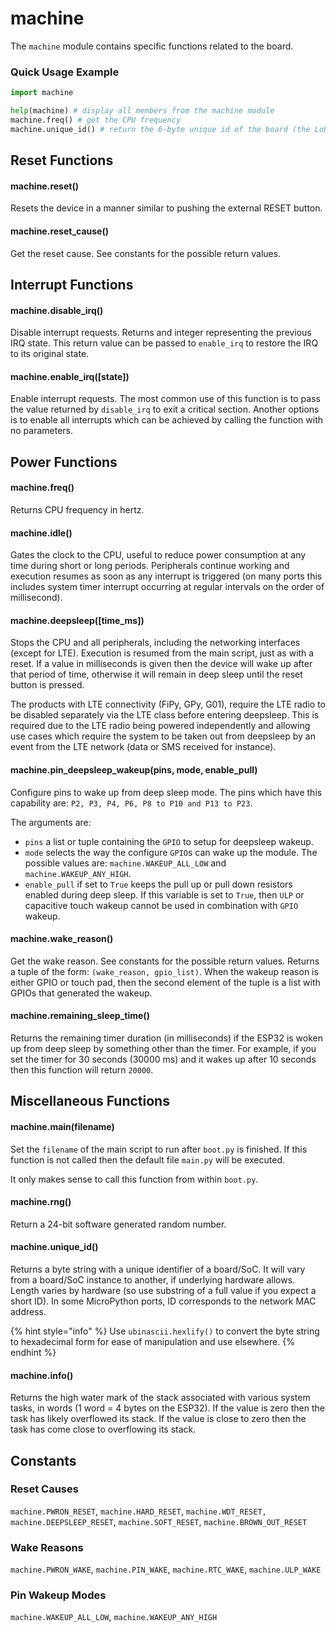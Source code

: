 # machine

The `machine` module contains specific functions related to the board.

### Quick Usage Example

```python
import machine

help(machine) # display all members from the machine module
machine.freq() # get the CPU frequency
machine.unique_id() # return the 6-byte unique id of the board (the LoPy's WiFi MAC address)
```

## Reset Functions

#### machine.reset\()

Resets the device in a manner similar to pushing the external RESET button.

#### machine.reset\_cause\()

Get the reset cause. See constants for the possible return values.

## Interrupt Functions

#### machine.disable\_irq\()

Disable interrupt requests. Returns and integer representing the previous IRQ state. This return value can be passed to `enable_irq` to restore the IRQ to its original state.

#### machine.enable\_irq\(\[state\])

Enable interrupt requests. The most common use of this function is to pass the value returned by `disable_irq` to exit a critical section. Another options is to enable all interrupts which can be achieved by calling the function with no parameters.

## Power Functions

#### machine.freq\()

Returns CPU frequency in hertz.

#### machine.idle\()

Gates the clock to the CPU, useful to reduce power consumption at any time during short or long periods. Peripherals continue working and execution resumes as soon as any interrupt is triggered \(on many ports this includes system timer interrupt occurring at regular intervals on the order of millisecond).

#### machine.deepsleep\(\[time\_ms\])

Stops the CPU and all peripherals, including the networking interfaces \(except for LTE). Execution is resumed from the main script, just as with a reset. If a value in milliseconds is given then the device will wake up after that period of time, otherwise it will remain in deep sleep until the reset button is pressed.

The products with LTE connectivity \(FiPy, GPy, G01), require the LTE radio to be disabled separately via the LTE class before entering deepsleep. This is required due to the LTE radio being powered independently and allowing use cases which require the system to be taken out from deepsleep by an event from the LTE network \(data or SMS received for instance).

#### machine.pin\_deepsleep\_wakeup\(pins, mode, enable\_pull)

Configure pins to wake up from deep sleep mode. The pins which have this capability are: `P2, P3, P4, P6, P8 to P10 and P13 to P23`.

The arguments are:

* `pins` a list or tuple containing the `GPIO` to setup for deepsleep wakeup.
* `mode` selects the way the configure `GPIO`s can wake up the module. The possible values are: `machine.WAKEUP_ALL_LOW` and `machine.WAKEUP_ANY_HIGH`.
* `enable_pull` if set to `True` keeps the pull up or pull down resistors enabled during deep sleep. If this variable is set to `True`, then `ULP` or capacitive touch wakeup cannot be used in combination with `GPIO` wakeup.

#### machine.wake\_reason\()

Get the wake reason. See constants for the possible return values. Returns a tuple of the form: `(wake_reason, gpio_list)`. When the wakeup reason is either GPIO or touch pad, then the second element of the tuple is a list with GPIOs that generated the wakeup.

#### machine.remaining\_sleep\_time\()

Returns the remaining timer duration \(in milliseconds) if the ESP32 is woken up from deep sleep by something other than the timer. For example, if you set the timer for 30 seconds \(30000 ms) and it wakes up after 10 seconds then this function will return `20000`.

## Miscellaneous Functions

#### machine.main\(filename)

Set the `filename` of the main script to run after `boot.py` is finished. If this function is not called then the default file `main.py` will be executed.

It only makes sense to call this function from within `boot.py`.

#### machine.rng\()

Return a 24-bit software generated random number.

#### machine.unique\_id\()

Returns a byte string with a unique identifier of a board/SoC. It will vary from a board/SoC instance to another, if underlying hardware allows. Length varies by hardware \(so use substring of a full value if you expect a short ID). In some MicroPython ports, ID corresponds to the network MAC address.

{% hint style="info" %}
Use `ubinascii.hexlify()` to convert the byte string to hexadecimal form for ease of manipulation and use elsewhere.
{% endhint %}

#### machine.info\()

Returns the high water mark of the stack associated with various system tasks, in words \(1 word = 4 bytes on the ESP32). If the value is zero then the task has likely overflowed its stack. If the value is close to zero then the task has come close to overflowing its stack.

## Constants

### Reset Causes

`machine.PWRON_RESET`, `machine.HARD_RESET`, `machine.WDT_RESET,` `machine.DEEPSLEEP_RESET`, `machine.SOFT_RESET`, `machine.BROWN_OUT_RESET`

### Wake Reasons

`machine.PWRON_WAKE`, `machine.PIN_WAKE`, `machine.RTC_WAKE`, `machine.ULP_WAKE`

### Pin Wakeup Modes

`machine.WAKEUP_ALL_LOW`, `machine.WAKEUP_ANY_HIGH`

